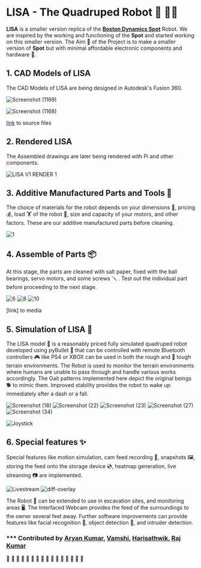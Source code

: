 # LISA - The Quadruped Robot 🤖 🐕‍🦺

**LISA** is a smaller version replica of the [**Boston Dynamics Spot**](https://www.bostondynamics.com/products/spot) Robot. We are inspired by the working and functioning of the **Spot** and started working on this smaller version. The Aim 🎯 of the Project is to make a smaller version of **Spot** but with minimal affordable electronic components and hardware 🧰. 

## 1. CAD Models of LISA

The CAD Models of LISA are being designed in Autodesk's Fusion 360.

![Screenshot (1169)](https://user-images.githubusercontent.com/84219813/164977806-e2480c23-4553-4370-8848-8be4e2bb2e39.png)

![Screenshot (1168)](https://user-images.githubusercontent.com/84219813/164977745-d0adeae1-d635-4bf0-ab95-6838bdf851b5.png)

[link](https://drive.google.com/drive/folders/1IS8yaVnVq2SD8lX1xXh159fYETZyWJRX?usp=sharing) to source files

## 2. Rendered LISA

The Assembled drawings are later being rendered with Pi and other components.

![LISA V1 RENDER 1](https://user-images.githubusercontent.com/84219813/164978293-aa4ee25e-7696-4ef3-82dc-fc7781ea6409.PNG)


## 3. Additive Manufactured Parts and Tools 🧰

The choice of materials for the robot depends on your dimensions 📏, pricing 💰, load 🏋️ of the robot 🤖, size and capacity of your motors, and other factors. These are our additive manufactured parts before cleaning.


![1](https://user-images.githubusercontent.com/84219813/164978063-c334997e-d4b6-437b-91dc-f8bd9f62590f.jpeg)

## 4. Assemble of Parts 📦

At this stage, the parts are cleaned with salt paper, fixed with the ball bearings, servo motors, and some screws 🪛 . Test out the individual part before proceeding to the next stage.

![6](https://user-images.githubusercontent.com/84219813/164978198-4c5c9451-bb44-445f-88b5-a576c48aec0d.jpeg)
![8](https://user-images.githubusercontent.com/84219813/164978200-4f657ada-f1ba-46c2-be72-cd0f892d2adf.jpeg)
![10](https://user-images.githubusercontent.com/84219813/164978203-969627fd-e35b-4d9f-84f1-a3dfe5b3dd1a.jpeg)

[link] to media

## 5. Simulation of LISA 🤖


The LISA model 🤖 is a reasonably priced fully simulated quadruped robot developed using pyBullet 🐍 that can be controlled with remote Bluetooth controllers 🎮 like PS4 or XBOX can be used in both the rough and 🌳 tough terrain environments. The Robot is used to monitor the terrain environments where humans are unable to pass through and handle various works accordingly. The Gait patterns implemented here depict the original beings 🐕 to mimic them. Improved stability provides the robot to wake up immediately after a dash or a fall.

![Screenshot (18)](https://user-images.githubusercontent.com/84219813/165350903-0930f560-9c14-43a8-be71-2a90caea347d.png)
![Screenshot (22)](https://user-images.githubusercontent.com/84219813/165350952-917adecb-f0f2-428d-a6e2-c54c640df57f.png)
![Screenshot (23)](https://user-images.githubusercontent.com/84219813/165351071-e1ff5136-13e3-4725-8dc0-d6ca80f41a31.png)
![Screenshot (27)](https://user-images.githubusercontent.com/84219813/165351133-a3634d43-4331-4c6c-9206-50cafb8b96b3.png)
![Screenshot (34)](https://user-images.githubusercontent.com/84219813/165351182-2d923e83-bc08-41e1-8d03-a4fedd942482.png)

![Joystick](https://user-images.githubusercontent.com/84219813/165355265-19424e01-99da-4629-8ef4-98d3dbf44209.jpg)


## 6. Special features ✨

Special features like motion simulation, cam feed recording 🔴, snapshots 🖼️, storing the feed onto the storage device 💿, heatmap generation, live streaming 📷 are implemented.

![Livestream](https://user-images.githubusercontent.com/84219813/165355102-47dcbc9e-29b1-4654-a464-6a8f00ec575b.png)
![diff-overlay](https://user-images.githubusercontent.com/84219813/165355225-993a4885-3554-44fa-b5f3-91776851e28d.jpg)


The Robot 🤖 can be extended to use in excavation sites, and monitoring areas 🖥️. The Interfaced Webcam provides the feed of the surroundings to the owner several feet away. Further software improvements can provide features like facial recognition 🌝, object detection 🏀, and intruder detection. 


### *** Contributed by [Aryan Kumar](https://github.com/aryan-kn), [Vamshi](https://github.com/VamshiTelugu), [Harisathwik](https://github.com/Harisathwik), [Raj Kumar](https://github.com/AsadiRajkumar)

👏 👏 👏 👏 👏 👏 👏 👏 👏 👏 👏 👏 👏 👏 👏 👏 
